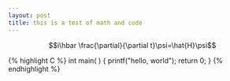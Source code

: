 ```yaml
---
layout: post
title: this is a test of math and code
---
```


$$i\hbar \frac{\partial}{\partial t}\psi=\hat{H}\psi$$

{% highlight C %}
int main( ) {
		printf("hello, world");
		return 0;
}
{% endhighlight %}
